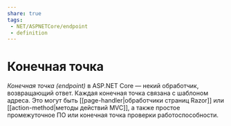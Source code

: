 ```yaml
---
share: true
tags:
 - NET/ASPNETCore/endpoint
 - definition
---
```

# Конечная точка
*Конечная точка (endpoint)* в ASP.NET Core — некий обработчик, возвращающий ответ. Каждая конечная точка связана с шаблоном адреса. Это могут быть [[page-handler|обработчики страниц Razor]] или [[action-method|методы действий MVC]], а также простое промежуточное ПО или конечная точка проверки работоспособности.